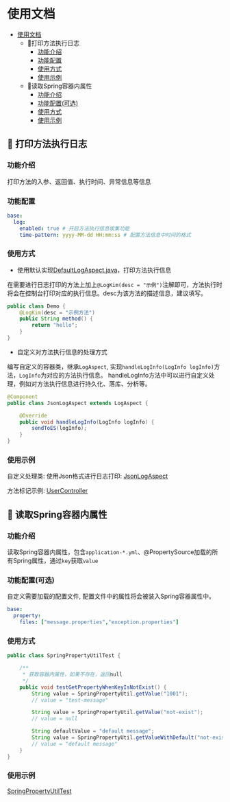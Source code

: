 # 使用文档

* [使用文档](#%E4%BD%BF%E7%94%A8%E6%96%87%E6%A1%A3)
  * :cherries:打印方法执行日志
    * [功能介绍](#%E5%8A%9F%E8%83%BD%E4%BB%8B%E7%BB%8D)
    * [功能配置](#%E5%8A%9F%E8%83%BD%E9%85%8D%E7%BD%AE)
    * [使用方式](#%E4%BD%BF%E7%94%A8%E6%96%B9%E5%BC%8F)
    * [使用示例](#%E4%BD%BF%E7%94%A8%E7%A4%BA%E4%BE%8B)
  * :cherries:读取Spring容器内属性
    * [功能介绍](#%E5%8A%9F%E8%83%BD%E4%BB%8B%E7%BB%8D-1)
    * [功能配置(可选)](#%E5%8A%9F%E8%83%BD%E9%85%8D%E7%BD%AE%E5%8F%AF%E9%80%89)
    * [使用方式](#%E4%BD%BF%E7%94%A8%E6%96%B9%E5%BC%8F-1)
    * [使用示例](#%E4%BD%BF%E7%94%A8%E7%A4%BA%E4%BE%8B-1)

## :cherries: 打印方法执行日志

### 功能介绍

打印方法的入参、返回值、执行时间、异常信息等信息

### 功能配置

```yaml
base:
  log:
    enabled: true # 开启方法执行信息收集功能
    time-pattern: yyyy-MM-dd HH:mm:ss # 配置方法信息中时间的格式
```

### 使用方式

* 使用默认实现[DefaultLogAspect.java](../src/main/java/com/kimzing/base/log/impl/DefaultLogAspect.java)，打印方法执行信息

在需要进行日志打印的方法上加上`@LogKim(desc = "示例")`注解即可，方法执行时将会在控制台打印对应的执行信息。desc为该方法的描述信息，建议填写。

```java
public class Demo {
    @LogKim(desc = "示例方法")
    public String method() {
        return "hello";
    }
}
```

* 自定义对方法执行信息的处理方式

编写自定义的容器类，继承`LogAspect`, 实现`handleLogInfo(LogInfo logInfo)`方法，`LogInfo`为对应的方法执行信息。
handleLogInfo方法中可以进行自定义处理，例如对方法执行信息进行持久化、落库、分析等。

```java
@Component
public class JsonLogAspect extends LogAspect {

    @Override
    public void handleLogInfo(LogInfo logInfo) {
        sendToES(logInfo);
    }
}
```

### 使用示例

自定义处理类: 使用Json格式进行日志打印: [JsonLogAspect](../../src/base-springboot-starter-test/src/main/java/com/kimzing/test/config/log/JsonLogAspect.java)

方法标记示例: [UserController](../../src/base-springboot-starter-test/src/main/java/com/kimzing/test/controller/UserController.java)

## :cherries: 读取Spring容器内属性

### 功能介绍

读取Spring容器内属性，包含`application-*.yml`、@PropertySource加载的所有Spring属性，通过`key`获取`value`

### 功能配置(可选)

自定义需要加载的配置文件, 配置文件中的属性将会被装入Spring容器属性中。

```yaml
base:
  property:
    files: ["message.properties","exception.properties"]
```

### 使用方式

```java
public class SpringPropertyUtilTest {

    /**
     * 获取容器内属性，如果不存在，返回null
     */
    public void testGetPropertyWhenKeyIsNotExist() {
        String value = SpringPropertyUtil.getValue("1001");
        // value = "test-message"

        String value = SpringPropertyUtil.getValue("not-exist");
        // value = null

        String defaultValue = "default message";
        String value = SpringPropertyUtil.getValueWithDefault("not-exist", defaultValue);
        // value = "default message"
    }
}
```

### 使用示例

[SpringPropertyUtilTest](../../base-springboot-starter-test/src/test/java/com/kimzing/test/SpringPropertyUtilTest.java)

